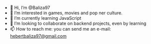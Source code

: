 - 👋 Hi, I’m @Baliza97
- 👀 I’m interested in games, movies and pop ner culture.
- 🌱 I’m currently learning JavaScript
- 💞️ I’m looking to collaborate on backend projects, even by learning
- 📫 How to reach me: you can send me an e-mail: hebertbaliza97@gmail.com

<!---
Baliza97/Baliza97 is a ✨ special ✨ repository because its `README.md` (this file) appears on your GitHub profile.
You can click the Preview link to take a look at your changes.
--->
